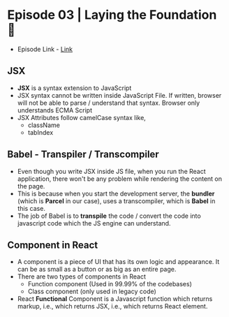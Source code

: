 # Episode 03 | Laying the Foundation 🚀

- Episode Link - [Link](https://namastedev.com/learn/namaste-react/ep-03-laying-the-foundation)

## JSX

- **JSX** is a syntax extension to JavaScript
- JSX syntax cannot be written inside JavaScript File. If written, browser will not be able to parse / understand that syntax. Browser only understands ECMA Script
- JSX Attributes follow camelCase syntax like,
  - className
  - tabIndex

## Babel - Transpiler / Transcompiler

- Even though you write JSX inside JS file, when you run the React application, there won't be any problem while rendering the content on the page.
- This is because when you start the development server, the **bundler** (which is **Parcel** in our case), uses a transcompiler, which is **Babel** in this case.
- The job of Babel is to **transpile** the code / convert the code into javascript code which the JS engine can understand.

## Component in React

- A component is a piece of UI that has its own logic and appearance. It can be as small as a button or as big as an entire page.
- There are two types of components in React
  - Function component (Used in 99.99% of the codebases)
  - Class component (only used in legacy code)
- React **Functional** Component is a Javascript function which returns markup, i.e., which returns JSX, i.e., which returns React element.
